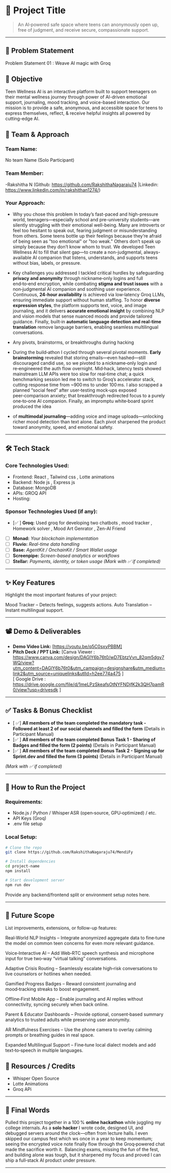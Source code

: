 # 🚀 Project Title

> An AI‑powered safe space where teens can anonymously open up, free of judgment, and receive secure, compassionate support.

---

## 📌 Problem Statement

Problem Statement 01 : Weave AI magic with Groq

## 🎯 Objective
Teen Wellness AI is an interactive platform built to support teenagers on their mental wellness journey through power of AI-driven emotional support, journaling,
mood tracking, and voice-based interaction. Our mission is to provide a safe, anonymous, and accessible space for teens to express themselves, reflect, 
& receive helpful insights all powered by cutting-edge AI.


## 🧠 Team & Approach

### Team Name:  
No team Name (Solo Participant)

### Team Member:  
-Rakshitha N (Github: https://github.com/RakshithaNagaraju74 |Linkedin: https://www.linkedin.com/in/rakshithan1274/)

### Your Approach:  
- Why you chose this problem
  In today’s fast-paced and high-pressure world, teenagers—especially school and pre-university students—are silently struggling with their emotional well-being. Many are introverts or feel too hesitant to speak out, fearing judgment or misunderstanding from others.
Some teens bottle up their feelings because they’re afraid of being seen as "too emotional" or "too weak." Others don’t speak up simply because they don’t know whom to trust.
We developed Teen Wellness AI to fill that silent gap—to create a non-judgmental, always-available AI companion that listens, understands, and supports teens without bias, labels, or pressure.

- Key challenges you addressed
  I tackled critical hurdles by safeguarding **privacy and anonymity** through nickname‑only logins and full end‑to‑end encryption, while combating **stigma and trust issues** with a non‑judgmental AI companion and soothing user experience. Continuous, **24‑hour availability** is achieved via low‑latency Groq LLMs, ensuring immediate support without human staffing. To honor **diverse expression styles**, the platform supports text, voice, and image journaling, and it delivers **accurate emotional insight** by combining NLP and vision models
  that sense nuanced moods and provide tailored guidance. Finally, built‑in **automatic language detection and real‑time translation** remove language barriers, enabling seamless multilingual conversations.
  
- Any pivots, brainstorms, or breakthroughs during hacking
- During the build‑athon I cycled through several pivotal moments. **Early brainstorming** revealed that storing emails—even hashed—still discouraged candid use, so we pivoted to a nickname‑only login and re‑engineered the auth flow overnight. Mid‑hack, latency tests showed mainstream LLM APIs were too slow for real‑time chat; a quick benchmarking session led me to switch to Groq’s accelerator stack, cutting response time from ~900 ms to under 100 ms. I also scrapped a planned “social feed” after user‑testing mock‑ups exposed peer‑comparison anxiety; that breakthrough redirected focus to a purely one‑to‑one AI companion. Finally, an impromptu white‑board sprint produced the idea
- of **multimodal journaling**—adding voice and image uploads—unlocking richer mood detection than text alone. Each pivot sharpened the product toward anonymity, speed, and emotional safety.

---

## 🛠️ Tech Stack

### Core Technologies Used:
- Frontend: React , Tailwind css , Lotte animations
- Backend: Node js , Express js
- Database: MongoDB
- APIs: GROQ API
- Hosting:

### Sponsor Technologies Used (if any):
- [✅ ] **Groq:** Used groq for developing two chatbots , mood tracker , Homework solver , Mood Art Genrator , Zen-AI Friend 
- [ ] **Monad:** _Your blockchain implementation_  
- [ ] **Fluvio:** _Real-time data handling_  
- [ ] **Base:** _AgentKit / OnchainKit / Smart Wallet usage_  
- [ ] **Screenpipe:** _Screen-based analytics or workflows_  
- [ ] **Stellar:** _Payments, identity, or token usage_
*(Mark with ✅ if completed)*
---

## ✨ Key Features

Highlight the most important features of your project:

Mood Tracker – Detects feelings, suggests actions.
Auto Translation – Instant multilingual support.

---

## 📽️ Demo & Deliverables

- **Demo Video Link:** [https://youtu.be/q5C0sxyPBBM]  
- **Pitch Deck / PPT Link:** [Canva Viewer : https://www.canva.com/design/DAGlY6b76t0/wD7EbtzVvn_82qm5dgy7WQ/view?utm_content=DAGlY6b76t0&utm_campaign=designshare&utm_medium=link2&utm_source=uniquelinks&utlId=h2ee774a475 ]  
                             [ Google Drive : https://drive.google.com/file/d/1meLPzSkeafsOtNYFNDjfK2k3QH7pamR0/view?usp=drivesdk ]
---

## ✅ Tasks & Bonus Checklist

- [ ✅] **All members of the team completed the mandatory task - Followed at least 2 of our social channels and filled the form** (Details in Participant Manual)  
- [✅ ] **All members of the team completed Bonus Task 1 - Sharing of Badges and filled the form (2 points)**  (Details in Participant Manual)
- [✅ ] **All members of the team completed Bonus Task 2 - Signing up for Sprint.dev and filled the form (3 points)**  (Details in Participant Manual)

*(Mark with ✅ if completed)*

---

## 🧪 How to Run the Project

### Requirements:
- Node.js / Python / Whisper ASR (open‑source, GPU‑optimized) / etc.
- API Keys (Groq)
- .env file setup

### Local Setup:
```bash
# Clone the repo
git clone https://github.com/RakshithaNagaraju74/MendiFy

# Install dependencies
cd project-name
npm install

# Start development server
npm run dev
```

Provide any backend/frontend split or environment setup notes here.

---

## 🧬 Future Scope

List improvements, extensions, or follow-up features:

Real‑World NLP Insights – Integrate anonymized aggregate data to fine‑tune the model on common teen concerns for even more relevant guidance.

Voice‑Interactive AI – Add Web‑RTC speech synthesis and microphone input for true two‑way “virtual talking” conversations.

Adaptive Crisis Routing – Seamlessly escalate high‑risk conversations to live counselors or hotlines when needed.

Gamified Progress Badges – Reward consistent journaling and mood‑tracking streaks to boost engagement.

Offline‑First Mobile App – Enable journaling and AI replies without connectivity, syncing securely when back online.

Parent & Educator Dashboards – Provide optional, consent‑based summary analytics to trusted adults while preserving user anonymity.

AR Mindfulness Exercises – Use the phone camera to overlay calming prompts or breathing guides in real space.

Expanded Multilingual Support – Fine‑tune local dialect models and add text‑to‑speech in multiple languages.

## 📎 Resources / Credits

- Whisper Open Source
- Lotte Animations
- Groq APi  

---

## 🏁 Final Words

Pulled this project together in a 100 % **online hackathon** while juggling my college internals. As a **solo hacker** I wrote code, designed UI, and debugged servers around the clock—often from lecture halls. I even skipped our campus fest which ws once in a year to keep momentum; seeing the encrypted voice note finally flow through the Groq‑powered chat made the sacrifice worth it. 
Balancing exams, missing the fun of the fest, and building alone was tough, but it sharpened my focus and proved I can ship a full‑stack AI product under pressure.

---
